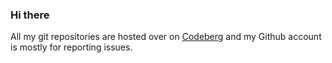 ### Hi there
All my git repositories are hosted over on [Codeberg](https://codeberg.org/ashshuota) and my Github account is mostly for reporting issues.
